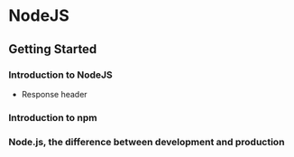 # NodeJS

## Getting Started

### Introduction to NodeJS

- Response header

### Introduction to npm

### Node.js, the difference between development and production

